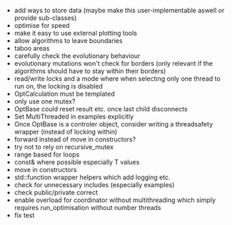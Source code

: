 - add ways to store data (maybe make this user-implementable aswell or provide sub-classes)
- optimise for speed  
- make it easy to use external plotting tools  
- allow algorithms to leave boundaries  
- taboo areas  
- carefully check the evolutionary behaviour  
- evolutionary mutations won't check for borders (only relevant if the algorithms should have to stay within their borders)  
- read/write locks and a mode where when selecting only one thread to run on, the locking is disabled
- OptCalculation must be templated
- only use one mutex?
- OptBase could reset result etc. once last child disconnects
- Set MultiThreaded in examples explicitly
- Once OptBase is a controler object, consider writing a threadsafety wrapper (instead of locking within)
- forward instead of move in constructors?
- try not to rely on recursive_mutex
- range based for loops
- const& where possible especially T values
- move in constructors
- std::function wrapper helpers which add logging etc.
- check for unnecessary includes (especially examples)
- check public/private correct
- enable overload for coordinator without multithreading which simply requires run_optimisation without number threads
- fix test
